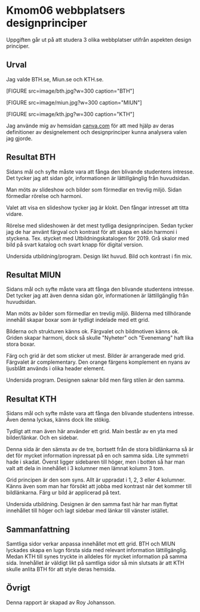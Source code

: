 ---
---
Kmom06 webbplatsers designprinciper
==================================

Uppgiften går ut på att studera 3 olika webbplatser utifrån aspekten design principer.

Urval
-----------------------
Jag valde BTH.se, Miun.se och KTH.se.

[FIGURE src=image/bth.jpg?w=300 caption="BTH"]

[FIGURE src=image/miun.jpg?w=300 caption="MIUN"]

[FIGURE src=image/kth.jpg?w=300 caption="KTH"]

Jag använde mig av hemsidan [canva.com](https://www.canva.com/learn/design-elements-principles/) för att med hjälp av deras definitioner av designelement och designprinciper kunna analysera valen jag gjorde.


Resultat BTH
-----------------------
Sidans mål och syfte måste vara att fånga den blivande studentens intresse. Det tycker jag att sidan gör, informationen är lättillgänglig från huvudsidan.

Man möts av slideshow och bilder som förmedlar en trevlig miljö. Sidan förmedlar rörelse och harmoni.

Valet att visa en slideshow tycker jag är klokt. Den fångar intresset att titta vidare.

Rörelse med slideshowen är det mest tydliga designprincipen. Sedan tycker jag de har använt färgval och kontrast för att skapa en skön harmoni i styckena. Tex. stycket med Utbildningskatalogen för 2019. Grå skalor med bild på svart katalog och svart knapp för digital version.

Undersida utbildning/program. Design likt huvud. Bild och kontrast i fin mix.

Resultat MIUN
-----------------------
Sidans mål och syfte måste vara att fånga den blivande studentens intresse. Det tycker jag att även denna sidan gör, informationen är lättillgänglig från huvudsidan.

Man möts av bilder som förmedlar en trevlig miljö. Bilderna med tillhörande innehåll skapar boxar som är tydligt indelade  med ett grid.

Bilderna och strukturen känns ok. Färgvalet och bildmotiven känns ok. Griden skapar harmoni, dock så skulle "Nyheter" och "Evenemang" haft lika stora boxar.

Färg och grid är det som sticker ut mest. Bilder är arrangerade med grid. Färgvalet är complementary. Den orange färgens komplement en nyans av ljusblått används i olika header element.

Undersida program. Designen saknar bild men färg stilen är den samma.


Resultat KTH
-----------------------
Sidans mål och syfte måste vara att fånga den blivande studentens intresse. Även denna lyckas, känns dock lite stökig.

Tydligt att man även här använder ett grid. Main består av en yta med bilder/länkar. Och en sidebar.

Denna sida är den sämsta av de tre, bortsett från de stora bildlänkarna så är det för mycket information inpressat på en och samma sida. Lite symmetri hade i skadat. Överst ligger sidebaren till höger, men i botten så har man valt att dela in innehållet i 3 kolumner men lämnat kolumn 3 tom.

Grid principen är den som syns. Allt är uppradat i 1, 2, 3 eller 4 kolumner. Känns även som man har försökt att jobba med kontrast när det kommer till bildlänkarna. Färg ur bild är applicerad på text.

Undersida utbildning. Designen är den samma fast här har man flyttat innehållet till höger och lagt sidebar med länkar till vänster istället.

Sammanfattning
-----------------------
Samtliga sidor verkar anpassa innehållet mot ett grid. BTH och MIUN lyckades skapa en lugn första sida med relevant information lättillgänglig. Medan KTH till synes tryckte in alldeles för mycket information på samma sida. Innehållet är väldigt likt på samtliga sidor så min slutsats är att KTH skulle anlita BTH för att style deras hemsida.


Övrigt
-----------------------

Denna rapport är skapad av Roy Johansson.
